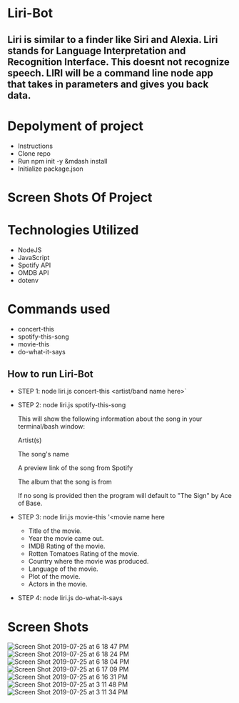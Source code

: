 # Liri-Bot
## Liri is similar to a finder like Siri and Alexia. Liri stands for Language Interpretation and Recognition Interface. This doesnt not recognize speech. LIRI will be a command line node app that takes in parameters and gives you back data.

# Depolyment of project
* Instructions
* Clone repo
* Run npm init -y &mdash install
* Initialize package.json

# Screen Shots Of Project

# Technologies Utilized
* NodeJS
* JavaScript
* Spotify API
* OMDB API
* dotenv

# Commands used 
* concert-this
* spotify-this-song
* movie-this
* do-what-it-says

## How to run Liri-Bot
* STEP 1: node liri.js concert-this <artist/band name here>`
* STEP 2: node liri.js spotify-this-song <song name here>
  
  This will show the following information about the song in your terminal/bash window:

  Artist(s)
  
  The song's name
  
  A preview link of the song from Spotify
  
  The album that the song is from
  
  If no song is provided then the program will default to "The Sign" by Ace of Base.
  
* STEP 3: node liri.js movie-this '<movie name here
    * Title of the movie.
    * Year the movie came out.
    * IMDB Rating of the movie.
    * Rotten Tomatoes Rating of the movie.
    * Country where the movie was produced.
    * Language of the movie.
    * Plot of the movie.
    * Actors in the movie.
       
* STEP 4: node liri.js do-what-it-says

# Screen Shots

![Screen Shot 2019-07-25 at 6 18 47 PM](https://user-images.githubusercontent.com/49959038/61916061-06840480-af15-11e9-993c-26e98708ccda.png)
![Screen Shot 2019-07-25 at 6 18 24 PM](https://user-images.githubusercontent.com/49959038/61916150-5b277f80-af15-11e9-9129-e1d132ac8a65.png)
![Screen Shot 2019-07-25 at 6 18 04 PM](https://user-images.githubusercontent.com/49959038/61916155-5ebb0680-af15-11e9-998a-e5780c3c9d9f.png)
![Screen Shot 2019-07-25 at 6 17 09 PM](https://user-images.githubusercontent.com/49959038/61916159-624e8d80-af15-11e9-8652-5d655f1215fb.png)
![Screen Shot 2019-07-25 at 6 16 31 PM](https://user-images.githubusercontent.com/49959038/61916168-67134180-af15-11e9-964a-412e6f58b2e3.png)
![Screen Shot 2019-07-25 at 3 11 48 PM](https://user-images.githubusercontent.com/49959038/61916170-6da1b900-af15-11e9-8fe9-06fdf099a6b1.png)
![Screen Shot 2019-07-25 at 3 11 34 PM](https://user-images.githubusercontent.com/49959038/61916175-75f9f400-af15-11e9-870f-fd9e7f44afd6.png)
